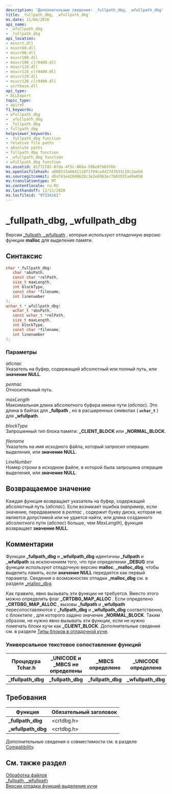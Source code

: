 ```yaml
---
description: 'Дополнительные сведения: _fullpath_dbg, _wfullpath_dbg'
title: _fullpath_dbg, _wfullpath_dbg
ms.date: 11/04/2016
api_name:
- _wfullpath_dbg
- _fullpath_dbg
api_location:
- msvcrt.dll
- msvcr80.dll
- msvcr90.dll
- msvcr100.dll
- msvcr100_clr0400.dll
- msvcr110.dll
- msvcr110_clr0400.dll
- msvcr120.dll
- msvcr120_clr0400.dll
- ucrtbase.dll
api_type:
- DLLExport
topic_type:
- apiref
f1_keywords:
- wfullpath_dbg
- _wfullpath_dbg
- _fullpath_dbg
- fullpath_dbg
helpviewer_keywords:
- _fullpath_dbg function
- relative file paths
- absolute paths
- fullpath_dbg function
- _wfullpath_dbg function
- wfullpath_dbg function
ms.assetid: 81f72f85-07da-4f5c-866a-598e0fb03f6b
ms.openlocfilehash: a006533a6641110f1f94ca442743533c18c2aebb
ms.sourcegitcommit: d6af41e42699628c3e2e6063ec7b03931a49a098
ms.translationtype: MT
ms.contentlocale: ru-RU
ms.lasthandoff: 12/11/2020
ms.locfileid: "97334161"
---
```

# <a name="_fullpath_dbg-_wfullpath_dbg"></a>_fullpath_dbg, _wfullpath_dbg

Версии [_fullpath, _wfullpath](fullpath-wfullpath.md) , которые используют отладочную версию функции **malloc** для выделения памяти.

## <a name="syntax"></a>Синтаксис

```C
char *_fullpath_dbg(
   char *absPath,
   const char *relPath,
   size_t maxLength,
   int blockType,
   const char *filename,
   int linenumber
);
wchar_t *_wfullpath_dbg(
   wchar_t *absPath,
   const wchar_t *relPath,
   size_t maxLength,
   int blockType,
   const char *filename,
   int linenumber
);
```

### <a name="parameters"></a>Параметры

*абспас*<br/>
Указатель на буфер, содержащий абсолютный или полный путь, или **значение NULL**.

*релпас*<br/>
Относительный путь.

*maxLength*<br/>
Максимальная длина абсолютного буфера имени пути (*абспас*). Это длина в байтах для **_fullpath** , но в расширенных символах ( **`wchar_t`** ) для **_wfullpath**.

*blockType*<br/>
Запрошенный тип блока памяти: **_CLIENT_BLOCK** или **_NORMAL_BLOCK**.

*filename*<br/>
Указатель на имя исходного файла, который запросил операцию выделения, или **значение NULL**.

*LineNumber*<br/>
Номер строки в исходном файле, в которой была запрошена операция выделения, или **значение NULL**.

## <a name="return-value"></a>Возвращаемое значение

Каждая функция возвращает указатель на буфер, содержащий абсолютный путь (*абспас*). Если возникает ошибка (например, если значение, передаваемое в *релпас* , содержит букву диска, которая не является допустимой или не удается найти, или длина созданного абсолютного пути (*абспас*) больше, чем *MaxLength*), функция возвращает **значение NULL**.

## <a name="remarks"></a>Комментарии

Функции **_fullpath_dbg** и **_wfullpath_dbg** идентичны **_fullpath** и **_wfullpath** за исключением того, что при определении **_DEBUG** эти функции используют отладочную версию **malloc**, **_malloc_dbg**, чтобы выделить память, если **значение NULL** передается как первый параметр. Сведения о возможностях отладки **_malloc_dbg** см. в разделе [_malloc_dbg](malloc-dbg.md).

Как правило, явно вызывать эти функции не требуется. Вместо этого можно определить флаг **_CRTDBG_MAP_ALLOC** . Если определено **_CRTDBG_MAP_ALLOC** , вызовы **_fullpath** и **_wfullpath** пересопоставляются с **_fullpath_dbg** и **_wfullpath_dbg** соответственно, с *блокктипе* , для которого задано значение **_NORMAL_BLOCK**. Таким образом, не нужно явно вызывать эти функции, если не нужно помечать блоки кучи как **_CLIENT_BLOCK**. Дополнительные сведения см. в разделе [Типы блоков в отладочной куче](/visualstudio/debugger/crt-debug-heap-details).

### <a name="generic-text-routine-mappings"></a>Универсальное текстовое сопоставление функций

|Процедура Tchar.h|_UNICODE и _MBCS не определены|_MBCS определено|_UNICODE определено|
|---------------------|--------------------------------------|--------------------|-----------------------|
|**_tfullpath_dbg**|**_fullpath_dbg**|**_fullpath_dbg**|**_wfullpath_dbg**|

## <a name="requirements"></a>Требования

|Функция|Обязательный заголовок|
|--------------|---------------------|
|**_fullpath_dbg**|\<crtdbg.h>|
|**_wfullpath_dbg**|\<crtdbg.h>|

Дополнительные сведения о совместимости см. в разделе [Compatibility](../../c-runtime-library/compatibility.md).

## <a name="see-also"></a>См. также раздел

[Обработка файлов](../../c-runtime-library/file-handling.md)<br/>
[_fullpath, _wfullpath](fullpath-wfullpath.md)<br/>
[Версии отладки функций выделения кучи](/visualstudio/debugger/debug-versions-of-heap-allocation-functions)<br/>
